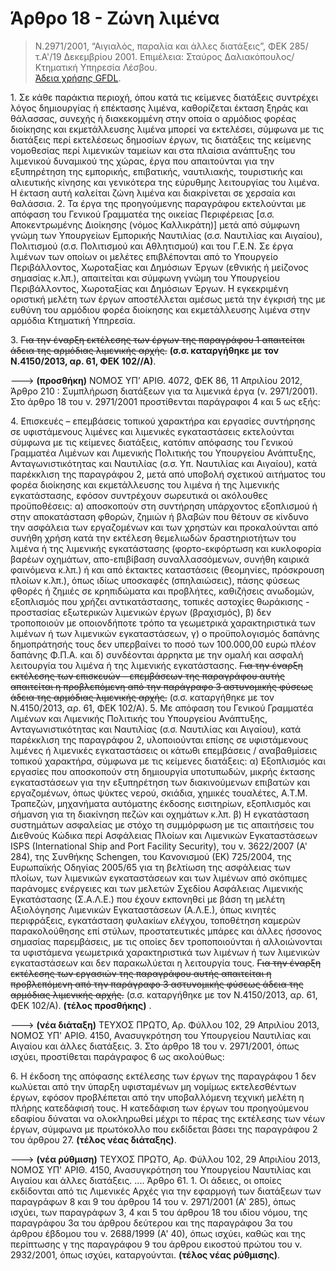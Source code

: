 # Άρθρο 18 - Ζώνη λιμένα

>Ν.2971/2001, “Αιγιαλός, παραλία και άλλες διατάξεις”, ΦΕΚ 285/τ.A'/19 Δεκεμβρίου 2001. Επιμέλεια: Σταύρος Δαλιακόπουλος/Κτηματική Υπηρεσία Λέσβου.  
[Άδεια χρήσης GFDL](http://www.gnu.org/licenses/fdl.html).

1\. Σε κάθε παράκτια περιοχή, όπου κατά τις κείμενες διατάξεις συντρέχει λόγος δημιουργίας ή επέκτασης λιμένα, καθορίζεται έκταση ξηράς και θάλασσας, συνεχής ή διακεκομμένη στην οποία ο αρμόδιος φορέας διοίκησης και εκμετάλλευσης λιμένα μπορεί να εκτελέσει, σύμφωνα με τις διατάξεις περί εκτελέσεως δημοσίων έργων, τις διατάξεις της κείμενης νομοθεσίας περί λιμενικών ταμείων και στα πλαίσια ανάπτυξης του λιμενικού δυναμικού της χώρας, έργα που απαιτούνται για την εξυπηρέτηση της εμπορικής, επιβατικής, ναυτιλιακής, τουριστικής και αλιευτικής κίνησης και γενικότερα της εύρυθμης λειτουργίας του λιμένα. Η έκταση αυτή καλείται ζώνη λιμένα και διακρίνεται σε χερσαία και θαλάσσια.
2\. Τα έργα της προηγούμενης παραγράφου εκτελούνται με απόφαση του Γενικού Γραμματέα της οικείας Περιφέρειας [σ.σ. Αποκεντρωμένης Διοίκησης (νόμος Καλλικράτη)] μετά από σύμφωνη γνώμη των Υπουργείων Εμπορικής Ναυτιλίας (σ.σ. Ναυτιλίας και Αιγαίου), Πολιτισμού (σ.σ. Πολιτισμού και Αθλητισμού) και του Γ.Ε.Ν. Σε έργα λιμένων των οποίων οι μελέτες επιβλέπονται από το Υπουργείο Περιβάλλοντος, Χωροταξίας και Δημόσιων Έργων (εθνικής ή μείζονος σημασίας κ.λπ.), απαιτείται και σύμφωνη γνώμη του Υπουργείου Περιβάλλοντος, Χωροταξίας και Δημόσιων Έργων. Η εγκεκριμένη οριστική μελέτη των έργων αποστέλλεται αμέσως μετά την έγκρισή της με ευθύνη του αρμόδιου φορέα διοίκησης και εκμετάλλευσης λιμένα στην αρμόδια Κτηματική Υπηρεσία.

3\. ~~Για την έναρξη εκτέλεσης των έργων της παραγράφου 1 απαιτείται άδεια της αρμόδιας λιμενικής αρχής.~~ **(σ.σ. καταργήθηκε με τον Ν.4150/2013, αρ. 61, ΦΕΚ 102//Α)**.

---> **(προσθήκη)** ΝΟΜΟΣ ΥΠ’ ΑΡΙΘ. 4072, ΦΕΚ 86, 11 Απριλίου 2012, Άρθρο 210 : Συμπλήρωση διατάξεων για τα λιμενικά έργα (ν. 2971/2001). Στο άρθρο 18 του ν. 2971/2001 προστίθενται παράγραφοι 4 και 5 ως εξής:

4\. Επισκευές – επεμβάσεις τοπικού χαρακτήρα και εργασίες συντήρησης σε υφιστάμενους λιμένες και λιμενικές εγκαταστάσεις εκτελούνται σύμφωνα με τις κείμενες διατάξεις, κατόπιν απόφασης του Γενικού Γραμματέα Λιμένων και Λιμενικής Πολιτικής του Υπουργείου Ανάπτυξης, Ανταγωνιστικότητας και Ναυτιλίας (σ.σ. Υπ. Ναυτιλίας και Αιγαίου), κατά παρέκκλιση της παραγράφου 2, μετά από υποβολή σχετικού αιτήματος του φορέα διοίκησης και εκμετάλλευσης του λιμένα ή της λιμενικής εγκατάστασης, εφόσον συντρέχουν σωρευτικά οι ακόλουθες προϋποθέσεις:
α) αποσκοπούν στη συντήρηση υπάρχοντος εξοπλισμού ή στην αποκατάσταση φθορών, ζημιών ή βλαβών που θέτουν σε κίνδυνο την ασφάλεια των εργαζομένων και των χρηστών και προκαλούνται από συνήθη χρήση κατά την εκτέλεση θεμελιωδών δραστηριοτήτων του λιμένα ή της λιμενικής εγκατάστασης (φορτο-εκφόρτωση και κυκλοφορία βαρέων οχημάτων, απο-επιβίβαση συναλλασσόμενων, συνήθη καιρικά φαινόμενα κ.λπ.) ή και από έκτακτες καταστάσεις (θεομηνίες, πρόσκρουση πλοίων κ.λπ.), όπως ιδίως υποσκαφές (σπηλαιώσεις), πάσης φύσεως φθορές ή ζημιές σε κρηπιδώματα και προβλήτες, καθιζήσεις ανωδομών, εξοπλισμός που χρήζει αντικατάστασης, τοπικές αστοχίες θωράκισης - προστασίας εξωτερικών λιμενικών έργων (βραχισμός), 
β) δεν τροποποιούν με οποιονδήποτε τρόπο τα γεωμετρικά χαρακτηριστικά των λιμένων ή των λιμενικών εγκαταστάσεων,
γ) ο προϋπολογισμός δαπάνης δημοπράτησής τους δεν υπερβαίνει το ποσό των 100.000,00 ευρώ πλέον δαπάνης Φ.Π.Α. και
δ) συνδέονται άρρηκτα με την ομαλή και ασφαλή λειτουργία του λιμένα ή της λιμενικής εγκατάστασης.
~~Για την έναρξη εκτέλεσης των επισκευών – επεμβάσεων της παραγράφου αυτής απαιτείται η προβλεπόμενη από την παράγραφο 3 αστυνομικής φύσεως άδεια της αρμόδιας λιμενικής αρχής.~~ (σ.σ. καταργήθηκε με τον Ν.4150/2013, αρ. 61, ΦΕΚ 102/Α).
5\. Με απόφαση του Γενικού Γραμματέα Λιμένων και Λιμενικής Πολιτικής του Υπουργείου Ανάπτυξης, Ανταγωνιστικότητας και Ναυτιλίας (σ.σ. Ναυτιλίας και Αιγαίου), κατά παρέκκλιση της παραγράφου 2, υλοποιούνται επίσης σε υφιστάμενους λιμένες ή λιμενικές εγκαταστάσεις οι κάτωθι επεμβάσεις / αναβαθμίσεις τοπικού χαρακτήρα, σύμφωνα με τις κείμενες διατάξεις:
α) Εξοπλισμός και εργασίες που αποσκοπούν στη δημιουργία υποτυπωδών, μικρής έκτασης εγκαταστάσεων για την εξυπηρέτηση των διακινούμενων επιβατών και εργαζομένων, όπως ψύκτες νερού, σκιάδια, χημικές τουαλέτες, A.T.M. Τραπεζών, μηχανήματα αυτόματης έκδοσης εισιτηρίων, εξοπλισμός και σήμανση για τη διακίνηση πεζών και οχημάτων κ.λπ.
β) Η εγκατάσταση συστημάτων ασφαλείας με στόχο τη συμμόρφωση με τις απαιτήσεις του Διεθνούς Κώδικα περί Ασφάλειας Πλοίων και Λιμενικών Εγκαταστάσεων ISPS (International Ship and Port Facility Security), του ν. 3622/2007 (Α' 284), της Συνθήκης Schengen, του Κανονισμού (ΕΚ) 725/2004, της Ευρωπαϊκής Οδηγίας 2005/65 για τη βελτίωση της ασφάλειας των πλοίων, των λιμενικών εγκαταστάσεων και των λιμένων από σκόπιμες παράνομες ενέργειες και των μελετών Σχεδίου Ασφάλειας Λιμενικής Εγκατάστασης (Σ.Α.Λ.Ε.) που έχουν εκπονηθεί με βάση τη μελέτη Αξιολόγησης Λιμενικών Εγκαταστάσεων (Α.Λ.Ε.), όπως κινητές περιφράξεις, εγκατάσταση φυλακίων ελέγχου, τοποθέτηση καμερών παρακολούθησης επί στύλων, προστατευτικές μπάρες και άλλες ήσσονος σημασίας παρεμβάσεις, με τις οποίες δεν τροποποιούνται ή αλλοιώνονται τα υφιστάμενα γεωμετρικά χαρακτηριστικά των λιμένων ή των λιμενικών εγκαταστάσεων και δεν παρακωλύεται η λειτουργία τους. ~~Για την έναρξη εκτέλεσης των εργασιών της παραγράφου αυτής απαιτείται η προβλεπόμενη από την παράγραφο 3 αστυνομικής φύσεως άδεια της αρμόδιας λιμενικής αρχής.~~ (σ.σ. καταργήθηκε με τον Ν.4150/2013, αρ. 61, ΦΕΚ 102/Α). **(τέλος προσθήκης)** .  

---> **(νέα διάταξη)** ΤΕΥΧΟΣ ΠΡΩΤΟ, Αρ. Φύλλου 102, 29 Απριλίου 2013, ΝΟΜΟΣ ΥΠ' ΑΡΙΘ. 4150, Ανασυγκρότηση του Υπουργείου Ναυτιλίας και Αιγαίου και άλλες διατάξεις. 3\. Στο άρθρο 18 του ν. 2971/2001, όπως ισχύει, προστίθεται παράγραφος 6 ως ακολούθως:

6\. Η έκδοση της απόφασης εκτέλεσης των έργων της παραγράφου 1 δεν κωλύεται από την ύπαρξη υφισταμένων μη νομίμως εκτελεσθέντων έργων, εφόσον προβλέπεται από την υποβαλλόμενη τεχνική μελέτη η πλήρης κατεδάφισή τους. Η κατεδάφιση των έργων του προηγούμενου εδαφίου δύναται να ολοκληρωθεί μέχρι το πέρας της εκτέλεσης των νέων έργων, σύμφωνα με πρωτόκολλο που εκδίδεται βάσει της παραγράφου 2 του άρθρου 27. 
**(τέλος νέας διάταξης)**.

---> **(νέα ρύθμιση)** ΤΕΥΧΟΣ ΠΡΩΤΟ, Αρ. Φύλλου 102, 29 Απριλίου 2013, ΝΟΜΟΣ ΥΠ' ΑΡΙΘ. 4150, Ανασυγκρότηση του Υπουργείου Ναυτιλίας και Αιγαίου και άλλες διατάξεις. .... Άρθρο 61. 1\. Οι άδειες, οι οποίες εκδίδονται από τις Λιμενικές Αρχές για την εφαρμογή των διατάξεων των παραγράφων 8 και 9 του άρθρου 14 του ν. 2971/2001 (Α' 285), όπως ισχύει, των παραγράφων 3, 4 και 5 του άρθρου 18 του ιδίου νόμου, της παραγράφου 3α του άρθρου δεύτερου και της παραγράφου 3α του άρθρου έβδομου του ν. 2688/1999 (Α' 40), όπως ισχύει, καθώς και της περίπτωσης γ της παραγράφου 9 του άρθρου εικοστού πρώτου του ν. 2932/2001, όπως ισχύει, καταργούνται. **(τέλος νέας ρύθμισης)**.

